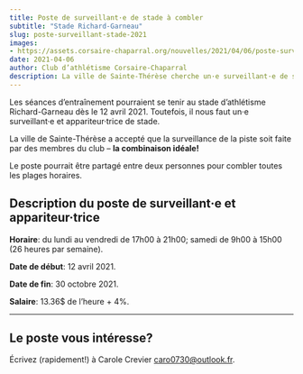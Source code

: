 ```yaml
---
title: Poste de surveillant·e de stade à combler
subtitle: "Stade Richard-Garneau"
slug: poste-surveillant-stade-2021
images:
- https://assets.corsaire-chaparral.org/nouvelles/2021/04/06/poste-surveillant-stade-2021/couverture.png
date: 2021-04-06
author: Club d’athlétisme Corsaire-Chaparral
description: La ville de Sainte-Thérèse cherche un·e surveillant·e de stade à partir du 12 avril. 
---
```


Les séances d’entraînement pourraient se tenir au stade d’athlétisme Richard-Garneau dès le 12 avril 2021.
Toutefois, il nous faut un·e surveillant·e et appariteur·trice de stade.

La ville de Sainte-Thérèse a accepté que la surveillance de la piste soit faite par des membres du club – **la combinaison idéale!**

Le poste pourrait être partagé entre deux personnes pour combler toutes les plages horaires.

## Description du poste de surveillant·e et appariteur·trice

**Horaire**: du lundi au vendredi de 17h00 à 21h00; samedi de 9h00 à 15h00 (26 heures par semaine).

**Date de début**: 12 avril 2021.

**Date de fin**: 30 octobre 2021.

**Salaire**: 13.36$ de l’heure + 4%.

---

## Le poste vous intéresse?

Écrivez (rapidement!) à Carole Crevier <caro0730@outlook.fr>.
